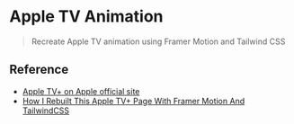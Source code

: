 # Apple TV Animation

> Recreate Apple TV animation using Framer Motion and Tailwind CSS

## Reference

- [Apple TV+ on Apple official site](https://www.apple.com/apple-tv-plus/)
- [How I Rebuilt This Apple TV+ Page With Framer Motion And TailwindCSS](https://www.youtube.com/watch?v=TmelPbKsFWo&ab_channel=FrontendFYI)